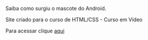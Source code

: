Saiba como surgiu o mascote do Android.

Site criado para o curso de HTML/CSS - Curso em Vídeo

Para acessar clique [aqui](https://camilobreia.github.io/projeto-android/)

